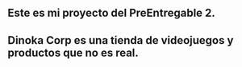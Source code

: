 ## Este es mi proyecto del PreEntregable 2.
## Dinoka Corp es una tienda de videojuegos y productos que no es real.